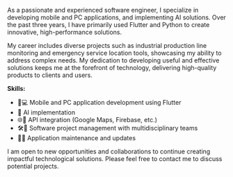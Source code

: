 As a passionate and experienced software engineer, I specialize in developing mobile and PC applications, and implementing AI solutions. Over the past three years, I have primarily used Flutter and Python to create innovative, high-performance solutions.

My career includes diverse projects such as industrial production line monitoring and emergency service location tools, showcasing my ability to address complex needs. My dedication to developing useful and effective solutions keeps me at the forefront of technology, delivering high-quality products to clients and users.

**Skills:**
- 📱💻 Mobile and PC application development using Flutter
- 🤖 AI implementation
- 🌐🔗 API integration (Google Maps, Firebase, etc.)
- 🛠️👥 Software project management with multidisciplinary teams
- 🔄✨ Application maintenance and updates

I am open to new opportunities and collaborations to continue creating impactful technological solutions. Please feel free to contact me to discuss potential projects.
